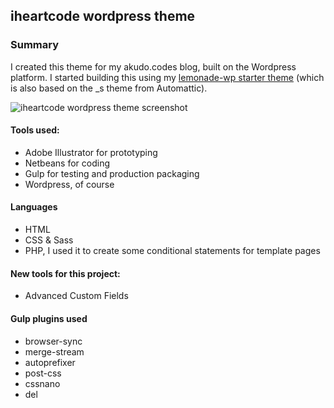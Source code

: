 
## iheartcode wordpress theme

### Summary
I created this theme for my akudo.codes blog, built on the Wordpress platform. I started building this using my [lemonade-wp starter theme](https://github.com/shesgottadevelopit/lemonade-wp) (which is also based on the _s theme from Automattic).

![iheartcode wordpress theme screenshot](/iheartcode/screenshot.png)


#### Tools used:
- Adobe Illustrator for prototyping
- Netbeans for coding
- Gulp for testing and production packaging
- Wordpress, of course


#### Languages
- HTML
- CSS & Sass
- PHP, I used it to create some conditional statements for template pages

#### New tools for this project:
- Advanced Custom Fields


#### Gulp plugins used
- browser-sync
- merge-stream
- autoprefixer
- post-css
- cssnano
- del
